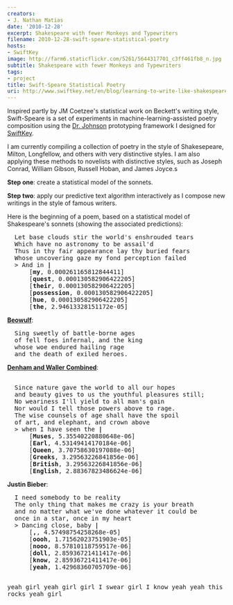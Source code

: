 ```yaml
---
creators:
- J. Nathan Matias
date: '2010-12-28'
excerpt: Shakespeare with fewer Monkeys and Typewriters
filename: 2010-12-28-swift-speare-statistical-poetry
hosts:
- SwiftKey
image: http://farm6.staticflickr.com/5261/5644317701_c3ff461fb8_n.jpg
subtitle: Shakespeare with fewer Monkeys and Typewriters
tags:
- project
title: Swift-Speare Statistical Poetry
uri: http://www.swiftkey.net/en/blog/learning-to-write-like-shakespeare/
---
```


<p>Inspired partly by JM Coetzee's statistical work on Beckett's writing style, Swift-Speare is a set of experiments in machine-learning-assisted poetry composition using the <a href="../Business/DrJohnsonARapidPrototypi.html">Dr. Johnson</a> prototyping framework I designed for <a href="http://swiftkey.net">SwiftKey</a>.</p>
<p>I am currently compiling a collection of poetry in the style of Shakesepeare, Milton, Longfellow, and others with very distinctive styles. I am also applying these methods to novelists with distinctive styles, such as Joseph Conrad, William Gibson, Russell Hoban, and James Joyce.s</p>
<p><b>Step one</b>: create a statistical model of the sonnets.</p>
<p><b>Step two</b>: apply our predictive text algorithm interactively as I compose new writings in the style of famous writers.</p>

<p>Here is the beginning of a poem, based on a statistical model of Shakespeare's sonnets (showing the associated predictions):</p>
<pre>
  Let base clouds stir the world's enshrouded tears
  Which have no astronomy to be assail'd
  Thus in thy fair appearance lay thy buried fears
  Whose uncovering gaze my fond perception failed
  &gt; And in <b>|</b>
      [<b>my</b>, 0.000261165812844411]
      [<b>quest</b>, 0.000130582906422205]
      [<b>their</b>, 0.000130582906422205]
      [<b>possession</b>, 0.000130582906422205]
      [<b>hue</b>, 0.000130582906422205]
      [<b>the</b>, 2.94613328151172e-05]
</pre>

<p><a href="http://en.wikipedia.org/wiki/Beowulf"><b>Beowulf</b></a>:</p>
<pre>
  Sing sweetly of battle-borne ages
  of fell foes infernal, and the king
  whose woe endured hailing rage
  and the death of exiled heroes.
</pre>

<p><a href="http://en.wikipedia.org/wiki/An_Essay_on_Criticism"><b>Denham and Waller Combined</b></a>:</p>
<pre>  
  Since nature gave the world to all our hopes
  and beauty gives to us the youthful pleasures still;
  No weariness I'll yield to all man's gain
  Nor would I tell those powers above to rage.
  The wise counsels of age shall have the spoil
  of art, and elephant, and crown above
  &gt; when I have seen the <b>|</b>
      [<b>Muses</b>, 5.35540220880648e-06]
      [<b>Earl</b>, 4.53149414170184e-06]
      [<b>Queen</b>, 3.70758630197088e-06]
      [<b>Greeks</b>, 3.29563226841856e-06]
      [<b>British</b>, 3.29563226841856e-06]
      [<b>English</b>, 2.88367823486624e-06]
</pre>

<p><b>Justin Bieber</b>:</p>
<pre>
  I need somebody to be reality
  The only thing that makes me crazy is your breath
  and no matter what we've done whatever it could be
  once in a star, once in my heart
  &gt; Dancing close, baby <b>|</b>
      [<b>,</b>, 4.57498754258268e-05]
      [<b>oooh</b>, 1.71562023751903e-05]
      [<b>nooo</b>, 8.57810118759517e-06]
      [<b>doll</b>, 2.85936721411417e-06]
      [<b>know</b>, 2.85936721411417e-06]
      [<b>yeah</b>, 1.42968360705709e-06]

  yeah girl
  yeah girl
  girl I swear
  girl I know
  yeah yeah this beat rocks
  yeah girl
</pre>